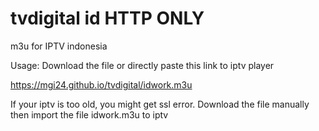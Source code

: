# tvdigital id HTTP ONLY
m3u for IPTV indonesia

Usage:
Download the file or directly paste this link to iptv player


https://mgi24.github.io/tvdigital/idwork.m3u

If your iptv is too old, you might get ssl error.
Download the file manually then import the file
idwork.m3u to iptv
